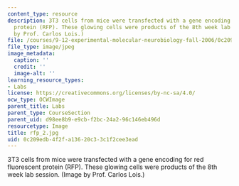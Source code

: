 ```yaml
---
content_type: resource
description: 3T3 cells from mice were transfected with a gene encoding for red fluorescent
  protein (RFP). These glowing cells were products of the 8th week lab session. (Image
  by Prof. Carlos Lois.)
file: /courses/9-12-experimental-molecular-neurobiology-fall-2006/0c209edb4f2fa13620c33c1f2cee3ead_rfp_2.jpg
file_type: image/jpeg
image_metadata:
  caption: ''
  credit: ''
  image-alt: ''
learning_resource_types:
- Labs
license: https://creativecommons.org/licenses/by-nc-sa/4.0/
ocw_type: OCWImage
parent_title: Labs
parent_type: CourseSection
parent_uid: d98ee8b9-e9cb-f2bc-24a2-96c146eb496d
resourcetype: Image
title: rfp_2.jpg
uid: 0c209edb-4f2f-a136-20c3-3c1f2cee3ead
---
```

3T3 cells from mice were transfected with a gene encoding for red fluorescent protein (RFP). These glowing cells were products of the 8th week lab session. (Image by Prof. Carlos Lois.)